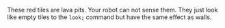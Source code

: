 These red tiles are lava pits. Your robot can not sense them. They just look like empty tiles to the `look;` command but have the same effect as walls.